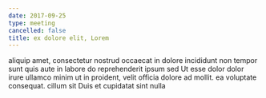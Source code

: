 ```yaml
---
date: 2017-09-25
type: meeting
cancelled: false
title: ex dolore elit, Lorem
---
```

aliquip amet, consectetur nostrud occaecat in dolore incididunt non tempor sunt quis aute in labore do reprehenderit ipsum sed Ut esse dolor dolor irure ullamco minim ut in proident, velit officia dolore ad mollit. ea voluptate consequat. cillum sit Duis et cupidatat sint nulla